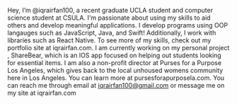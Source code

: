 Hey, I’m @iqrairfan100, a recent graduate UCLA student and computer science student at CSULA. I'm passionate about using my skills to aid others and develop meaningful applications. 
I develop programs using OOP langauges such as JavaScript, Java, and Swift! Additionally, I work with libraries such as React Native. To see more of my skills, check out my portfolio site at iqrairfan.com. 
I am currently working on my personal project , ShareBear, which is an IOS app focused on helping out students looking for essential items. I am also a non-profit director at Purses for a Purpose Los Angeles, which gives back to the local unhoused womens community here in Los Angeles. You can learn more at pursesforapurposela.com. 
You can reach me through email at iqrairfan100@gmail.com or message me on my site at iqrairfan.com 

